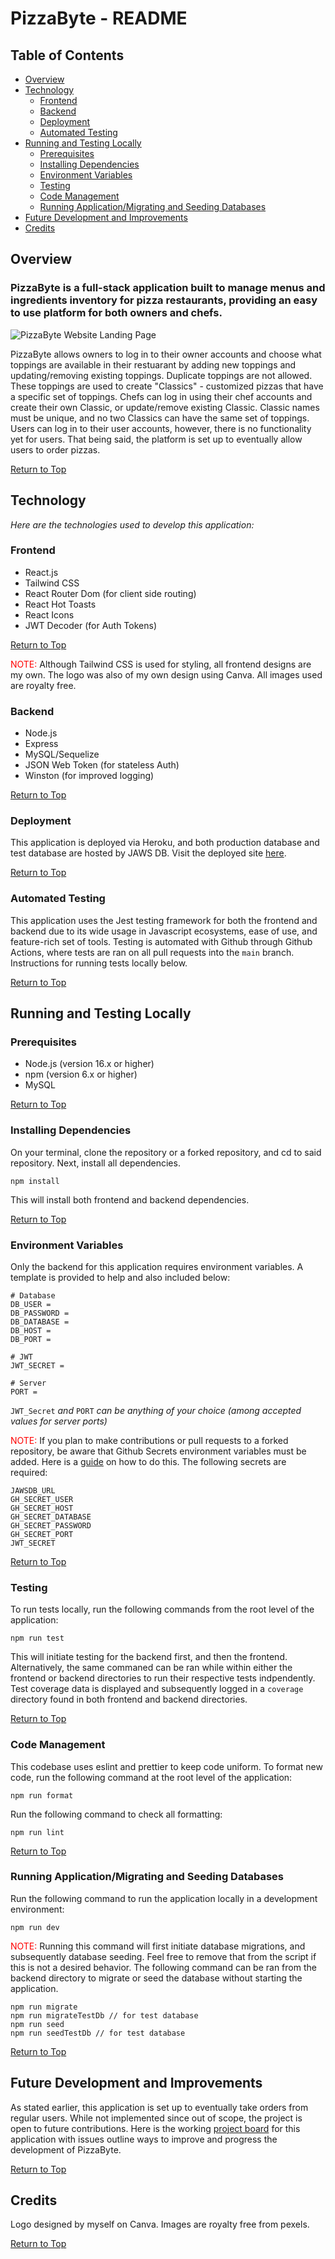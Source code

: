# PizzaByte - README

## Table of Contents
- [Overview](#overview)
- [Technology](#technology)
  - [Frontend](#frontend)
  - [Backend](#backend)
  - [Deployment](#deployment)
  - [Automated Testing](#automated-testing)
- [Running and Testing Locally](#running-and-testing-locally)
  - [Prerequisites](#prerequisites)
  - [Installing Dependencies](#installing-dependencies)
  - [Environment Variables](#environment-variables)
  - [Testing](#testing)
  - [Code Management](#code-management)
  - [Running Application/Migrating and Seeding Databases](#running-applicationmigrating-and-seeding-databases)
- [Future Development and Improvements](#future-development-and-improvements)
- [Credits](#credits)

## Overview

### PizzaByte is a full-stack application built to manage menus and ingredients inventory for pizza restaurants, providing an easy to use platform for both owners and chefs.

![PizzaByte Website Landing Page](./read_me_assets/PizzaByteImage.png)

PizzaByte allows owners to log in to their owner accounts and choose what toppings are available in their restuarant by adding new toppings and updating/removing existing toppings. Duplicate toppings are not allowed. These toppings are used to create "Classics" - customized pizzas that have a specific set of toppings. Chefs can log in using their chef accounts and create their own Classic, or update/remove existing Classic. Classic names must be unique, and no two Classics can have the same set of toppings. Users can log in to their user accounts, however, there is no functionality yet for users. That being said, the platform is set up to eventually allow users to order pizzas.

[Return to Top](#table-of-contents)


## Technology

_Here are the technologies used to develop this application:_

### Frontend

- React.js
- Tailwind CSS
- React Router Dom (for client side routing)
- React Hot Toasts
- React Icons
- JWT Decoder (for Auth Tokens)

[Return to Top](#table-of-contents)

<span style="color: red;">NOTE:</span> Although Tailwind CSS is used for styling, all frontend designs are my own. The logo was also of my own design using Canva. All images used are royalty free.

### Backend

- Node.js
- Express
- MySQL/Sequelize
- JSON Web Token (for stateless Auth)
- Winston (for improved logging)

[Return to Top](#table-of-contents)

### Deployment

This application is deployed via Heroku, and both production database and test database are hosted by JAWS DB.
Visit the deployed site <a href="https://toacins-pizza-byte-855681cbecff.herokuapp.com/" target="_blank">here</a>.

[Return to Top](#table-of-contents)

### Automated Testing

This application uses the Jest testing framework for both the frontend and backend due to its wide usage in Javascript ecosystems, ease of use, and feature-rich set of tools. Testing is automated with Github through Github Actions, where tests are ran on all pull requests into the `main` branch. Instructions for running tests locally below.

[Return to Top](#table-of-contents)

## Running and Testing Locally

### Prerequisites

- Node.js (version 16.x or higher)
- npm (version 6.x or higher)
- MySQL

[Return to Top](#table-of-contents)

### Installing Dependencies

On your terminal, clone the repository or a forked repository, and cd to said repository. Next, install all dependencies.

```
npm install
```

This will install both frontend and backend dependencies.

[Return to Top](#table-of-contents)

### Environment Variables

Only the backend for this application requires environment variables. A template is provided to help and also included below:

```
# Database
DB_USER =
DB_PASSWORD =
DB_DATABASE =
DB_HOST =
DB_PORT =

# JWT
JWT_SECRET =

# Server
PORT =
```

`JWT_Secret` _and_ `PORT` _can be anything of your choice (among accepted values for server ports)_

<span style="color: red;">NOTE:</span> If you plan to make contributions or pull requests to a forked repository, be aware that Github Secrets environment variables must be added. Here is a <a href="https://docs.github.com/en/actions/security-for-github-actions/security-guides/using-secrets-in-github-actions" target="_blank">guide</a> on how to do this. The following secrets are required:

```
JAWSDB_URL
GH_SECRET_USER
GH_SECRET_HOST
GH_SECRET_DATABASE
GH_SECRET_PASSWORD
GH_SECRET_PORT
JWT_SECRET
```

[Return to Top](#table-of-contents)

### Testing

To run tests locally, run the following commands from the root level of the application:

```
npm run test
```

This will initiate testing for the backend first, and then the frontend. Alternatively, the same commaned can be ran while within either the frontend or backend directories to run their respective tests indpendently. Test coverage data is displayed and subsequently logged in a `coverage` directory found in both frontend and backend directories.

[Return to Top](#table-of-contents)

### Code Management

This codebase uses eslint and prettier to keep code uniform. To format new code, run the following command at the root level of the application:

```
npm run format
```

Run the following command to check all formatting:
```
npm run lint
```

[Return to Top](#table-of-contents)

### Running Application/Migrating and Seeding Databases

Run the following command to run the application locally in a development environment:

```
npm run dev
```

<span style="color: red;">NOTE:</span>  Running this command will first initiate database migrations, and subsequently database seeding. Feel free to remove that from the script if this is not a desired behavior. The following command can be ran from the backend directory to migrate or seed the database without starting the application. 

```
npm run migrate
npm run migrateTestDb // for test database
npm run seed
npm run seedTestDb // for test database
```

[Return to Top](#table-of-contents)

## Future Development and Improvements

As stated earlier, this application is set up to eventually take orders from regular users. While not implemented since out of scope, the project is open to future contributions. Here is the working <a href="https://github.com/users/Toacin/projects/2" target="_blank">project board</a> for this application with issues outline ways to improve and progress the development of PizzaByte.

[Return to Top](#table-of-contents)

## Credits

Logo designed by myself on Canva.
Images are royalty free from pexels.

[Return to Top](#table-of-contents)